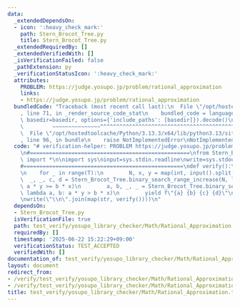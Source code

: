 ```yaml
---
data:
  _extendedDependsOn:
  - icon: ':heavy_check_mark:'
    path: Stern_Brocot_Tree.py
    title: Stern_Brocot_Tree.py
  _extendedRequiredBy: []
  _extendedVerifiedWith: []
  _isVerificationFailed: false
  _pathExtension: py
  _verificationStatusIcon: ':heavy_check_mark:'
  attributes:
    PROBLEM: https://judge.yosupo.jp/problem/rational_approximation
    links:
    - https://judge.yosupo.jp/problem/rational_approximation
  bundledCode: "Traceback (most recent call last):\n  File \"/opt/hostedtoolcache/Python/3.13.3/x64/lib/python3.13/site-packages/onlinejudge_verify/documentation/build.py\"\
    , line 71, in _render_source_code_stat\n    bundled_code = language.bundle(stat.path,\
    \ basedir=basedir, options={'include_paths': [basedir]}).decode()\n          \
    \         ~~~~~~~~~~~~~~~^^^^^^^^^^^^^^^^^^^^^^^^^^^^^^^^^^^^^^^^^^^^^^^^^^^^^^^^^^^^^^^^^^\n\
    \  File \"/opt/hostedtoolcache/Python/3.13.3/x64/lib/python3.13/site-packages/onlinejudge_verify/languages/python.py\"\
    , line 96, in bundle\n    raise NotImplementedError\nNotImplementedError\n"
  code: "# verification-helper: PROBLEM https://judge.yosupo.jp/problem/rational_approximation\n\
    \n#==================================================\nfrom Stern_Brocot_Tree\
    \ import *\n\nimport sys\ninput=sys.stdin.readline\nwrite=sys.stdout.write\n\n\
    #==================================================\ndef verify():\n    T = int(input())\n\
    \n    for _ in range(T):\n        N, x, y = map(int, input().split())\n      \
    \  _, _, c, d = Stern_Brocot_Tree.binary_search_range_increase(N, lambda a, b:\
    \ a * y >= b * x)\n        a, b, _, _ = Stern_Brocot_Tree.binary_search_range_increase(N,\
    \ lambda a, b: a * y > b * x)\n        yield f\"{a} {b} {c} {d}\"\n\n#==================================================\n\
    \nwrite(\"\\n\".join(map(str, verify())))\n"
  dependsOn:
  - Stern_Brocot_Tree.py
  isVerificationFile: true
  path: test_verify/yosupo_library_checker/Math/Rational_Approximation.test.py
  requiredBy: []
  timestamp: '2025-06-22 15:22:29+09:00'
  verificationStatus: TEST_ACCEPTED
  verifiedWith: []
documentation_of: test_verify/yosupo_library_checker/Math/Rational_Approximation.test.py
layout: document
redirect_from:
- /verify/test_verify/yosupo_library_checker/Math/Rational_Approximation.test.py
- /verify/test_verify/yosupo_library_checker/Math/Rational_Approximation.test.py.html
title: test_verify/yosupo_library_checker/Math/Rational_Approximation.test.py
---
```


